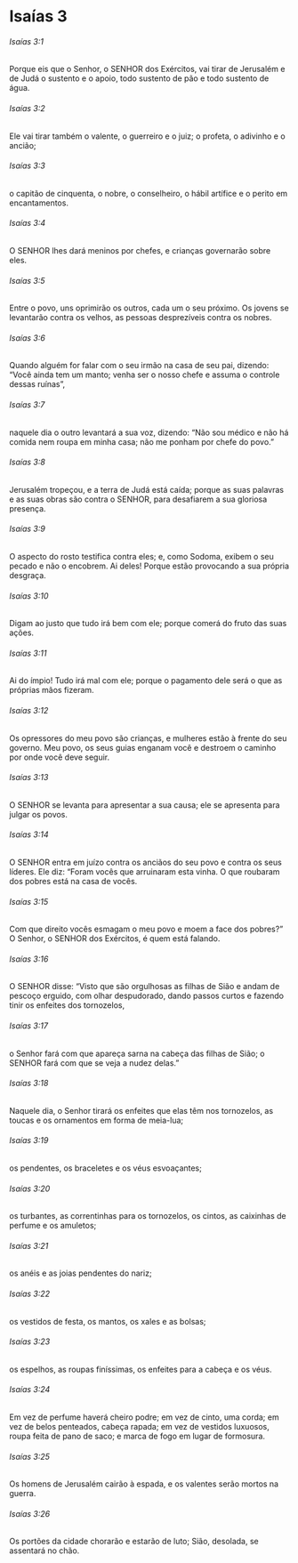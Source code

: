 # Isaías 3

###### Isaías 3:1

Porque eis que o Senhor, o SENHOR dos Exércitos, vai tirar de Jerusalém e de Judá o sustento e o apoio, todo sustento de pão e todo sustento de água.

###### Isaías 3:2

Ele vai tirar também o valente, o guerreiro e o juiz; o profeta, o adivinho e o ancião;

###### Isaías 3:3

o capitão de cinquenta, o nobre, o conselheiro, o hábil artífice e o perito em encantamentos.

###### Isaías 3:4

O SENHOR lhes dará meninos por chefes, e crianças governarão sobre eles.

###### Isaías 3:5

Entre o povo, uns oprimirão os outros, cada um o seu próximo. Os jovens se levantarão contra os velhos, as pessoas desprezíveis contra os nobres.

###### Isaías 3:6

Quando alguém for falar com o seu irmão na casa de seu pai, dizendo: “Você ainda tem um manto; venha ser o nosso chefe e assuma o controle dessas ruínas”,

###### Isaías 3:7

naquele dia o outro levantará a sua voz, dizendo: “Não sou médico e não há comida nem roupa em minha casa; não me ponham por chefe do povo.”

###### Isaías 3:8

Jerusalém tropeçou, e a terra de Judá está caída; porque as suas palavras e as suas obras são contra o SENHOR, para desafiarem a sua gloriosa presença.

###### Isaías 3:9

O aspecto do rosto testifica contra eles; e, como Sodoma, exibem o seu pecado e não o encobrem. Ai deles! Porque estão provocando a sua própria desgraça.

###### Isaías 3:10

Digam ao justo que tudo irá bem com ele; porque comerá do fruto das suas ações.

###### Isaías 3:11

Ai do ímpio! Tudo irá mal com ele; porque o pagamento dele será o que as próprias mãos fizeram.

###### Isaías 3:12

Os opressores do meu povo são crianças, e mulheres estão à frente do seu governo. Meu povo, os seus guias enganam você e destroem o caminho por onde você deve seguir.

###### Isaías 3:13

O SENHOR se levanta para apresentar a sua causa; ele se apresenta para julgar os povos.

###### Isaías 3:14

O SENHOR entra em juízo contra os anciãos do seu povo e contra os seus líderes. Ele diz: “Foram vocês que arruinaram esta vinha. O que roubaram dos pobres está na casa de vocês.

###### Isaías 3:15

Com que direito vocês esmagam o meu povo e moem a face dos pobres?” O Senhor, o SENHOR dos Exércitos, é quem está falando.

###### Isaías 3:16

O SENHOR disse: “Visto que são orgulhosas as filhas de Sião e andam de pescoço erguido, com olhar despudorado, dando passos curtos e fazendo tinir os enfeites dos tornozelos,

###### Isaías 3:17

o Senhor fará com que apareça sarna na cabeça das filhas de Sião; o SENHOR fará com que se veja a nudez delas.”

###### Isaías 3:18

Naquele dia, o Senhor tirará os enfeites que elas têm nos tornozelos, as toucas e os ornamentos em forma de meia-lua;

###### Isaías 3:19

os pendentes, os braceletes e os véus esvoaçantes;

###### Isaías 3:20

os turbantes, as correntinhas para os tornozelos, os cintos, as caixinhas de perfume e os amuletos;

###### Isaías 3:21

os anéis e as joias pendentes do nariz;

###### Isaías 3:22

os vestidos de festa, os mantos, os xales e as bolsas;

###### Isaías 3:23

os espelhos, as roupas finíssimas, os enfeites para a cabeça e os véus.

###### Isaías 3:24

Em vez de perfume haverá cheiro podre; em vez de cinto, uma corda; em vez de belos penteados, cabeça rapada; em vez de vestidos luxuosos, roupa feita de pano de saco; e marca de fogo em lugar de formosura.

###### Isaías 3:25

Os homens de Jerusalém cairão à espada, e os valentes serão mortos na guerra.

###### Isaías 3:26

Os portões da cidade chorarão e estarão de luto; Sião, desolada, se assentará no chão.

